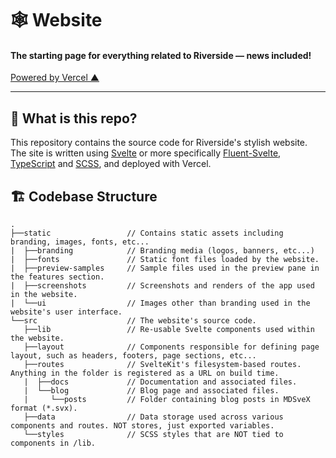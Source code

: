 # 🕸️ Website

#### The starting page for everything related to Riverside — news included!

[Powered by Vercel ▲](https://vercel.com/?utm_source=RiversideValley&utm-campaign=oss)

---

## 🤔 What is this repo?

This repository contains the source code for Riverside's stylish website. The site is written using [Svelte](https://svelte.dev) or more specifically [Fluent-Svelte](https://fluent-svelte.vercel.app), [TypeScript](https://typescriptlang.org/) and [SCSS](https://sass-lang.com), and deployed with Vercel.

## 🏗️ Codebase Structure

```
.
├──static                 // Contains static assets including branding, images, fonts, etc...
|  ├──branding            // Branding media (logos, banners, etc...)
|  ├──fonts               // Static font files loaded by the website.
|  ├──preview-samples     // Sample files used in the preview pane in the features section.
|  ├──screenshots         // Screenshots and renders of the app used in the website.
|  └──ui                  // Images other than branding used in the website's user interface.
└──src                    // The website's source code.
   ├──lib                 // Re-usable Svelte components used within the website.
   ├──layout              // Components responsible for defining page layout, such as headers, footers, page sections, etc...
   ├──routes              // SvelteKit's filesystem-based routes. Anything in the folder is registered as a URL on build time.
   |  ├──docs             // Documentation and associated files.
   |  └──blog             // Blog page and associated files.
   |     └──posts         // Folder containing blog posts in MDSveX format (*.svx).
   ├──data                // Data storage used across various components and routes. NOT stores, just exported variables.
   └──styles              // SCSS styles that are NOT tied to components in /lib.
```

<!--
---

### Development

## Prerequisites

- [Git](https://git-scm.com)
- [Node.js](https://nodejs.org/en/) with `npm`.
- [`pnpm`](https://pnpm.io)
- Command line of your choice.

## Building

##### 1: Clone the repository.

```
git clone https://github.com/DeveloperWOW64/FHWebsite && cd Website
```

This will create a local copy of this repository and navigate you to the root folder of the repository.

##### 2: Install Dependencies

Run this command at the root folder to install dependencies:

```ps
pnpm i
```

##### 3: Run Build Script

To build the site in development mode, simply run the following command:

```ps
pnpm run dev
```

### Additional Scripts

##### Linting

This project uses [prettier](https://prettier.io) and [eslint](https://eslint.org/). Run this command to lint your changes:

```ps
pnpm run lint
```

##### Compiling & Distribution

We currently use [SvelteKit's vercel adapter](https://www.npmjs.com/package/@sveltejs/adapter-vercel) module, which allows us to deploy to vercel. To simply build a production bundle, use the following script:

```ps
pnpm run build
```

> Alternatively, to preview your changes in a production-like build, use `pnpm run preview`.

### Contributing to Documentation

Our documentation system uses [mdsvex](https://mdsvex.pngwn.io/), a superset of markdown designed to work with [Svelte](htts://svelte.dev).

### Editing Existing Pages

Documentation files are located at [`src/routes/docs`](https://github.com/DeveloperWOW64/FHWebsite/tree/main/src/routes/docs). SvelteKit uses a filesystem-based router, meaning that the layout of pages in the filesystem will reflect the URL path they are compiled to. To edit an existing page, find the corresponding `*.md` file in the [`docs`](<(https://github.com/DeveloperWOW64/FHWebsite/tree/main/src/routes/docs)>) directory, and edit it like a normal markdown file.

### Adding or Deleting a Page

Modifying the location or adding/deleting pages is slightly more complex. The sidebar used to naviagate documentation is not automatically generated. As such, a mapping of all pages rendered in the sidebar must be kept. If you plan to add, delete, or modify a page's position in the filesystem, this mapping _must_ be updated, or the associated page will either be missing from the sidebar or lead to a 404. The mapping is located at [`/src/data/docs.ts`](https://github.com/DeveloperWOW64/FHWebsite/tree/main/src/data/docs.ts) as a JSON-like format.

This is an example docs mapping:

#### src/routes/docs/

```
.
├──page-1.svx
├──page-2.svx
└──category
    ├──category-page-1.svx
    └──category-page-2.svx
```

#### src/data/docs.ts

```ts
[
	{
		name: "Page 1",
		path: "/page-1"
	},
	{
		name: "Page 2",
		path: "/page-2"
	},
	{
		type: "category",
		name: "Nested Category",
		pages: [
			{
				name: "Category Page 1",
				path: "/category/category-page-1"
			},
			{
				name: "Category Page 2",
				path: "/category/category-page-2"
			}
		]
	}
];
```

### Using the Blog

Similarly to docs pages, the blog also uses markdown. Blog posts are located at [`src/routes/blog/posts`](https://github.com/DeveloperWOW64/Website/tree/main/src/blog/posts) in `*.md` files. Unlike the docs, a mapping of blog posts doesn't need to be kept.

#### Publishing a Post

To publish a post, create a new `md` file in the [`posts`](https://github.com/DeveloperWOW64/FHWebsite/tree/main/src/blog/posts) folder. At the top of a the file, you'll need to include a few required things before typing the post.

```yml
---
title: Title of the Post
author: gh-username-author
description: Description of the post.
thumbnail: https://path-to-thumbnail-image.png
date: 2021-09-06
---
```

This metadata table is required for all posts, and gives the website some basic information about the post to work with. Below the table, you're free to use whatever markdown or components you want.

#### Removing or Editing a Post

Since we don't need any mapping to be updated, posts can simply be deleted from the folder or edited without any hassle or extra steps.

### Contributors

Want to contribute to this project? Feel free to open an [issue](/issues) or [pull request](/pulls).

<a href="https://github.com/FluentHub/Website/graphs/contributors">
  <img src="https://contrib.rocks/image?repo=FluentHub/Website" />
</a>
-->
